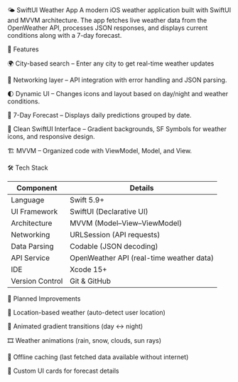 🌤️ SwiftUI Weather App
A modern iOS weather application built with SwiftUI and MVVM architecture.
The app fetches live weather data from the OpenWeather API, processes JSON responses, and displays current conditions along with a 7-day forecast.

🚀 Features

🌍 City-based search – Enter any city to get real-time weather updates

📡 Networking layer – API integration with error handling and JSON parsing.

🌓 Dynamic UI – Changes icons and layout based on day/night and weather conditions.

📅 7-Day Forecast – Displays daily predictions grouped by date.

🎨 Clean SwiftUI Interface – Gradient backgrounds, SF Symbols for weather icons, and responsive design.

🏗 MVVM – Organized code with ViewModel, Model, and View.




🛠 Tech Stack

| Component          | Details                                    |
|--------------------|--------------------------------------------|
| Language           | Swift 5.9+                                 |
| UI Framework       | SwiftUI (Declarative UI)                   |
| Architecture       | MVVM (Model–View–ViewModel)                |
| Networking         | URLSession (API requests)                  |
| Data Parsing       | Codable (JSON decoding)                    |
| API Service        | OpenWeather API (real-time weather data)   |
| IDE                | Xcode 15+                                  |
| Version Control    | Git & GitHub                               |






📌 Planned Improvements

📍  Location-based weather (auto-detect user location)

🌈  Animated gradient transitions (day ↔ night)

🎞  Weather animations (rain, snow, clouds, sun rays)

💾  Offline caching (last fetched data available without internet)

📱  Custom UI cards for forecast details
